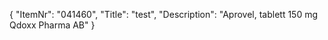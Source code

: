 {
  "ItemNr": "041460",
  "Title": "test",
  "Description": "Aprovel, tablett 150 mg Qdoxx Pharma AB"
}